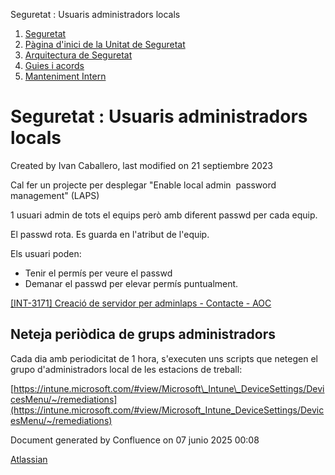 Seguretat : Usuaris administradors locals  

1.  [Seguretat](index.md)
2.  [Pàgina d'inici de la Unitat de Seguretat](15368362.md)
3.  [Arquitectura de Seguretat](Arquitectura-de-Seguretat_24216213.md)
4.  [Guies i acords](Guies-i-acords_81855860.md)
5.  [Manteniment Intern](Manteniment-Intern_81855878.md)

Seguretat : Usuaris administradors locals
=========================================

Created by Ivan Caballero, last modified on 21 septiembre 2023

Cal fer un projecte per desplegar "Enable local admin  password management" (LAPS)

1 usuari admin de tots el equips però amb diferent passwd per cada equip.

El passwd rota. Es guarda en l'atribut de l'equip.

Els usuari poden:

*   Tenir el permís per veure el passwd
*   Demanar el passwd per elevar permís puntualment.

  

[\[INT-3171\] Creació de servidor per adminlaps - Contacte - AOC](https://contacte.aoc.cat/browse/INT-3171)

Neteja periòdica de grups administradors
----------------------------------------

Cada dia amb periodicitat de 1 hora, s'executen uns scripts que netegen el grupo d'administradors local de les estacions de treball:

[https://intune.microsoft.com/#view/Microsoft\_Intune\_DeviceSettings/DevicesMenu/~/remediations](https://intune.microsoft.com/#view/Microsoft_Intune_DeviceSettings/DevicesMenu/~/remediations)

  

  

  

Document generated by Confluence on 07 junio 2025 00:08

[Atlassian](http://www.atlassian.com/)